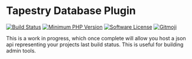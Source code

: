 # Tapestry Database Plugin

[![Build Status](https://travis-ci.org/tapestry-cloud/api.svg?branch=master)](https://travis-ci.org/tapestry-cloud/api)
[![Minimum PHP Version](https://img.shields.io/badge/php-%3E%3D%205.6-8892BF.svg?style=flat-square)](https://php.net/)
[![Software License](https://img.shields.io/badge/license-MIT-brightgreen.svg?style=flat-square)](LICENSE)
[![Gitmoji](https://img.shields.io/badge/gitmoji-%20😜%20😍-FFDD67.svg?style=flat-square)](https://gitmoji.carloscuesta.me)

This is a work in progress, which once complete will allow you host a json api representing your projects last build status. This is useful for building admin tools.
